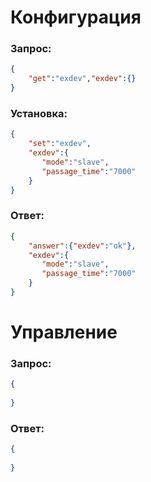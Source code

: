 # Конфигурация
### Запрос:
```json
{
    "get":"exdev","exdev":{}
}
```

### Установка:
```json
{
    "set":"exdev", 
    "exdev":{
       "mode":"slave",
       "passage_time":"7000"
    }
}
```

### Ответ:
```json
{
    "answer":{"exdev":"ok"},
    "exdev":{
       "mode":"slave",
       "passage_time":"7000"
    }
}
```  
# Управление
### Запрос:
```json
{
    
}
```

### Ответ:
```json
{
    
}
```  

